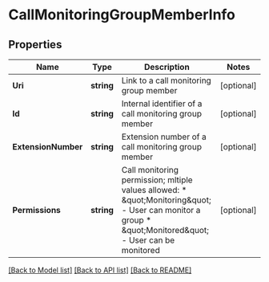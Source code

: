 # CallMonitoringGroupMemberInfo

## Properties

Name | Type | Description | Notes
------------ | ------------- | ------------- | -------------
**Uri** | **string** | Link to a call monitoring group member | [optional] 
**Id** | **string** | Internal identifier of a call monitoring group member | [optional] 
**ExtensionNumber** | **string** | Extension number of a call monitoring group member | [optional] 
**Permissions** | **string** | Call monitoring permission; mltiple values allowed: * \&quot;Monitoring\&quot; - User can monitor a group * \&quot;Monitored\&quot; - User can be monitored  | [optional] 

[[Back to Model list]](../README.md#documentation-for-models) [[Back to API list]](../README.md#documentation-for-api-endpoints) [[Back to README]](../README.md)


